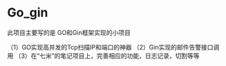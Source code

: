 # Go_gin
此项目主要写的是 GO和Gin框架实现的小项目

（1）GO实现高并发的Tcp扫描IP和端口的神器
（2）Gin实现的邮件告警接口调用
（3）在“七米”的笔记项目上，完善相应的功能，日志记录，切割等等
